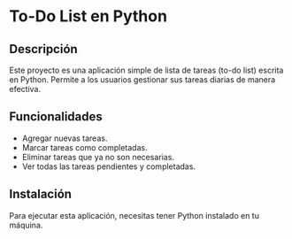 # To-Do List en Python

## Descripción
Este proyecto es una aplicación simple de lista de tareas (to-do list) escrita en Python. Permite a los usuarios gestionar sus tareas diarias de manera efectiva.

## Funcionalidades
- Agregar nuevas tareas.
- Marcar tareas como completadas.
- Eliminar tareas que ya no son necesarias.
- Ver todas las tareas pendientes y completadas.

## Instalación
Para ejecutar esta aplicación, necesitas tener Python instalado en tu máquina.

